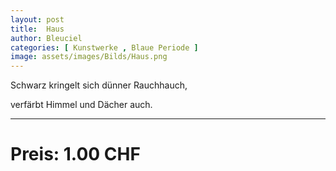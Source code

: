 ```yaml
---
layout: post
title:  Haus
author: Bleuciel
categories: [ Kunstwerke , Blaue Periode ]
image: assets/images/Bilds/Haus.png
---
```


Schwarz kringelt sich dünner Rauchhauch,

verfärbt Himmel und Dächer auch.

-----

# Preis: 1.00 CHF
